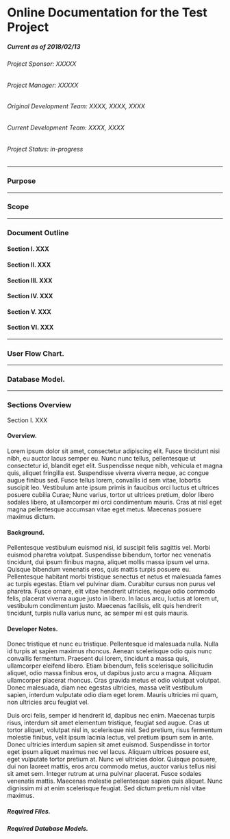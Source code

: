 # Online Documentation for the Test Project
##### Current as of 2018/02/13
###### Project Sponsor: XXXXX
###### Project Manager: XXXXX
###### Original Development Team: XXXX, XXXX, XXXX
###### Current Development Team: XXXX, XXXX

###### Project Status: in-progress

<hr>

### Purpose

<hr>

### Scope

<hr>

### Document Outline
#### Section I. XXX
#### Section II. XXX
#### Section III. XXX
#### Section IV. XXX
#### Section V. XXX
#### Section VI. XXX

<hr>

### User Flow Chart.

<hr>

### Database Model.

<hr>

### Sections Overview

Section I. XXX

#### Overview.
Lorem ipsum dolor sit amet, consectetur adipiscing elit. Fusce tincidunt nisi nibh, eu auctor lacus semper eu. Nunc nunc tellus, pellentesque ut consectetur id, blandit eget elit. Suspendisse neque nibh, vehicula et magna quis, aliquet fringilla est. Suspendisse viverra viverra neque, ac congue augue finibus sed. Fusce tellus lorem, convallis id sem vitae, lobortis suscipit leo. Vestibulum ante ipsum primis in faucibus orci luctus et ultrices posuere cubilia Curae; Nunc varius, tortor ut ultrices pretium, dolor libero sodales libero, at ullamcorper mi orci condimentum mauris. Cras at nisl eget magna pellentesque accumsan vitae eget metus. Maecenas posuere maximus dictum.

#### Background.
Pellentesque vestibulum euismod nisi, id suscipit felis sagittis vel. Morbi euismod pharetra volutpat. Suspendisse bibendum, tortor nec venenatis tincidunt, dui ipsum finibus magna, aliquet mollis massa ipsum vel urna. Quisque bibendum venenatis eros, quis mattis turpis posuere eu. Pellentesque habitant morbi tristique senectus et netus et malesuada fames ac turpis egestas. Etiam vel pulvinar diam. Curabitur cursus non purus vel pharetra. Fusce ornare, elit vitae hendrerit ultricies, neque odio commodo felis, placerat viverra augue justo in libero. In lacus arcu, luctus at lorem ut, vestibulum condimentum justo. Maecenas facilisis, elit quis hendrerit tincidunt, turpis nulla varius nunc, ac semper mi est quis mauris.

#### Developer Notes.
Donec tristique et nunc eu tristique. Pellentesque id malesuada nulla. Nulla id turpis at sapien maximus rhoncus. Aenean scelerisque odio quis nunc convallis fermentum. Praesent dui lorem, tincidunt a massa quis, ullamcorper eleifend libero. Etiam bibendum, felis scelerisque sollicitudin aliquet, odio massa finibus eros, ut dapibus justo arcu a magna. Aliquam ullamcorper placerat rhoncus. Cras gravida metus et odio volutpat volutpat. Donec malesuada, diam nec egestas ultricies, massa velit vestibulum sapien, interdum vulputate odio diam eget lorem. Mauris ultricies mi quam, non ultricies arcu feugiat vel.

Duis orci felis, semper id hendrerit id, dapibus nec enim. Maecenas turpis risus, interdum sit amet elementum tristique, feugiat sed augue. Cras ut tortor aliquet, volutpat nisl in, scelerisque nisl. Sed pretium, risus fermentum molestie finibus, velit ipsum lacinia lectus, vel pretium ipsum sem in ante. Donec ultricies interdum sapien sit amet euismod. Suspendisse in tortor eget ipsum aliquet maximus nec vel lacus. Aliquam ultrices posuere est, eget vulputate tortor pretium at. Nunc vel ultricies dolor. Quisque posuere, dui non laoreet mattis, eros arcu commodo metus, auctor varius tellus nisi sit amet sem. Integer rutrum at urna pulvinar placerat. Fusce sodales venenatis mattis. Maecenas molestie pellentesque sapien quis aliquet. Nunc dignissim mi at enim scelerisque feugiat. Sed dictum pretium nisl vitae maximus.

##### Required Files.

##### Required Database Models.


